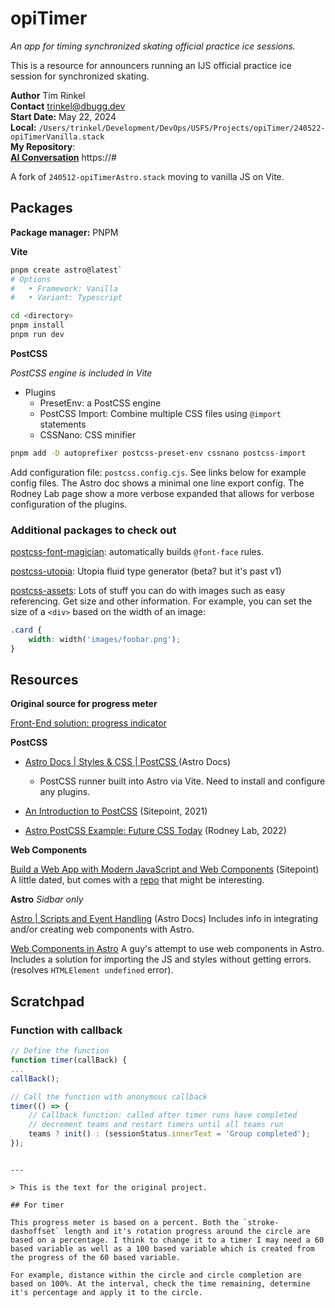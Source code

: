 # opiTimer

_An app for timing synchronized skating official practice ice sessions._

This is a resource for announcers running an IJS official practice ice session for synchronized skating.

**Author** Tim Rinkel<br>
**Contact** [trinkel@dbugg.dev](mailto:trinkel@dbugg.dev)<br>
**Start Date:** May 22, 2024<br>
**Local:** `/Users/trinkel/Development/DevOps/USFS/Projects/opiTimer/240522-opiTimerVanilla.stack`<br>
**My Repository**:<br>
[**AI Conversation**](https://#) https://#

A fork of `240512-opiTimerAstro.stack` moving to vanilla JS on Vite.

## Packages

**Package manager:** PNPM

**Vite**

```bash
pnpm create astro@latest`
# Options
#   • Framework: Vanilla
#   • Variant: Typescript

cd <directory>
pnpm install
pnpm run dev
```

**PostCSS**

_PostCSS engine is included in Vite_

- Plugins
  - PresetEnv: a PostCSS engine
  - PostCSS Import: Combine multiple CSS files using `@import` statements
  - CSSNano: CSS minifier

```bash
pnpm add -D autoprefixer postcss-preset-env cssnano postcss-import
```

Add configuration file: `postcss.config.cjs`. See links below for example config files. The Astro doc shows a minimal one line export config. The Rodney Lab page show a more verbose expanded that allows for verbose configuration of the plugins.

### Additional packages to check out

[postcss-font-magician](https://github.com/csstools/postcss-font-magician): automatically builds `@font-face` rules.

[postcss-utopia](https://www.npmjs.com/package/postcss-utopia): Utopia fluid type generator (beta? but it's past v1)

[postcss-assets](https://github.com/borodean/postcss-assets): Lots of stuff you can do with images such as easy referencing. Get size and other information. For example, you can set the size of a `<div>` based on the width of an image:

```css
.card {
	width: width('images/foobar.png');
}
```

## Resources

**Original source for progress meter**

[Front-End solution: progress indicator](https://piccalil.li/blog/solution-009-progress-indicator)

**PostCSS**

- [Astro Docs | Styles & CSS | PostCSS ](https://docs.astro.build/en/guides/styling/#postcss) (Astro Docs)

  - PostCSS runner built into Astro via Vite. Need to install and configure any plugins.

- [An Introduction to PostCSS](https://www.sitepoint.com/an-introduction-to-postcss/) (Sitepoint, 2021)

- [Astro PostCSS Example: Future CSS Today](https://rodneylab.com/astro-postcss-example/) (Rodney Lab, 2022)

**Web Components**

[Build a Web App with Modern JavaScript and Web Components](https://www.sitepoint.com/build-frameworkless-web-app-modern-javascript-web-components/) (Sitepoint) A little dated, but comes with a [repo](https://github.com/sitepoint-editors/framework-less-web-components/tree/master) that might be interesting.

**Astro** _Sidbar only_

[Astro | Scripts and Event Handling](https://docs.astro.build/en/guides/client-side-scripts/) (Astro Docs) Includes info in integrating and/or creating web components with Astro.

[Web Components in Astro](https://stevenwoodson.com/blog/web-components-in-astro/) A guy's attempt to use web components in Astro. Includes a solution for importing the JS and styles without getting errors. (resolves `HTMLElement undefined` error).

## Scratchpad

### Function with callback

```js
// Define the function
function timer(callBack) {
...
callBack();

// Call the function with anonymous callback
timer(() => {
	// Callback function: called after timer runs have completed
	// decrement teams and restart timers until all teams run
	teams ? init() : (sessionStatus.innerText = 'Group completed');
});
```

```

---

> This is the text for the original project.

## For timer

This progress meter is based on a percent. Both the `stroke-dashoffset` length and it's rotation progress around the circle are based on a percentage. I think to change it to a timer I may need a 60 based variable as well as a 100 based variable which is created from the progress of the 60 based variable.

For example, distance within the circle and circle completion are based on 100%. At the interval, check the time remaining, determine it's percentage and apply it to the circle.

